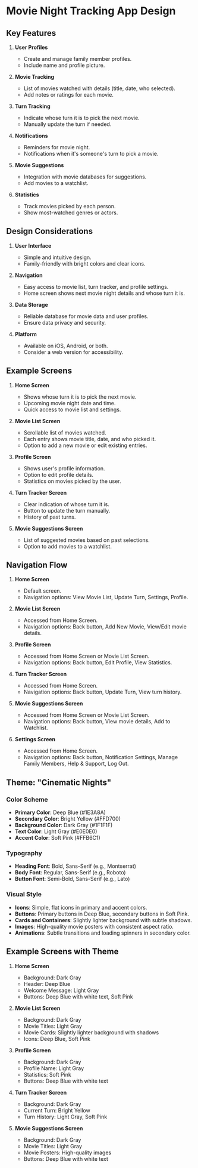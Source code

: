 # Movie Night Tracking App Design

## Key Features

1. **User Profiles**
   - Create and manage family member profiles.
   - Include name and profile picture.

2. **Movie Tracking**
   - List of movies watched with details (title, date, who selected).
   - Add notes or ratings for each movie.

3. **Turn Tracking**
   - Indicate whose turn it is to pick the next movie.
   - Manually update the turn if needed.

4. **Notifications**
   - Reminders for movie night.
   - Notifications when it's someone's turn to pick a movie.

5. **Movie Suggestions**
   - Integration with movie databases for suggestions.
   - Add movies to a watchlist.

6. **Statistics**
   - Track movies picked by each person.
   - Show most-watched genres or actors.

## Design Considerations

1. **User Interface**
   - Simple and intuitive design.
   - Family-friendly with bright colors and clear icons.

2. **Navigation**
   - Easy access to movie list, turn tracker, and profile settings.
   - Home screen shows next movie night details and whose turn it is.

3. **Data Storage**
   - Reliable database for movie data and user profiles.
   - Ensure data privacy and security.

4. **Platform**
   - Available on iOS, Android, or both.
   - Consider a web version for accessibility.

## Example Screens

1. **Home Screen**
   - Shows whose turn it is to pick the next movie.
   - Upcoming movie night date and time.
   - Quick access to movie list and settings.

2. **Movie List Screen**
   - Scrollable list of movies watched.
   - Each entry shows movie title, date, and who picked it.
   - Option to add a new movie or edit existing entries.

3. **Profile Screen**
   - Shows user's profile information.
   - Option to edit profile details.
   - Statistics on movies picked by the user.

4. **Turn Tracker Screen**
   - Clear indication of whose turn it is.
   - Button to update the turn manually.
   - History of past turns.

5. **Movie Suggestions Screen**
   - List of suggested movies based on past selections.
   - Option to add movies to a watchlist.

## Navigation Flow

1. **Home Screen**
   - Default screen.
   - Navigation options: View Movie List, Update Turn, Settings, Profile.

2. **Movie List Screen**
   - Accessed from Home Screen.
   - Navigation options: Back button, Add New Movie, View/Edit movie details.

3. **Profile Screen**
   - Accessed from Home Screen or Movie List Screen.
   - Navigation options: Back button, Edit Profile, View Statistics.

4. **Turn Tracker Screen**
   - Accessed from Home Screen.
   - Navigation options: Back button, Update Turn, View turn history.

5. **Movie Suggestions Screen**
   - Accessed from Home Screen or Movie List Screen.
   - Navigation options: Back button, View movie details, Add to Watchlist.

6. **Settings Screen**
   - Accessed from Home Screen.
   - Navigation options: Back button, Notification Settings, Manage Family Members, Help & Support, Log Out.

## Theme: "Cinematic Nights"

### Color Scheme

- **Primary Color**: Deep Blue (#1E3A8A)
- **Secondary Color**: Bright Yellow (#FFD700)
- **Background Color**: Dark Gray (#1F1F1F)
- **Text Color**: Light Gray (#E0E0E0)
- **Accent Color**: Soft Pink (#FFB6C1)

### Typography

- **Heading Font**: Bold, Sans-Serif (e.g., Montserrat)
- **Body Font**: Regular, Sans-Serif (e.g., Roboto)
- **Button Font**: Semi-Bold, Sans-Serif (e.g., Lato)

### Visual Style

- **Icons**: Simple, flat icons in primary and accent colors.
- **Buttons**: Primary buttons in Deep Blue, secondary buttons in Soft Pink.
- **Cards and Containers**: Slightly lighter background with subtle shadows.
- **Images**: High-quality movie posters with consistent aspect ratio.
- **Animations**: Subtle transitions and loading spinners in secondary color.

## Example Screens with Theme

1. **Home Screen**
   - Background: Dark Gray
   - Header: Deep Blue
   - Welcome Message: Light Gray
   - Buttons: Deep Blue with white text, Soft Pink

2. **Movie List Screen**
   - Background: Dark Gray
   - Movie Titles: Light Gray
   - Movie Cards: Slightly lighter background with shadows
   - Icons: Deep Blue, Soft Pink

3. **Profile Screen**
   - Background: Dark Gray
   - Profile Name: Light Gray
   - Statistics: Soft Pink
   - Buttons: Deep Blue with white text

4. **Turn Tracker Screen**
   - Background: Dark Gray
   - Current Turn: Bright Yellow
   - Turn History: Light Gray, Soft Pink

5. **Movie Suggestions Screen**
   - Background: Dark Gray
   - Movie Titles: Light Gray
   - Movie Posters: High-quality images
   - Buttons: Deep Blue with white text

